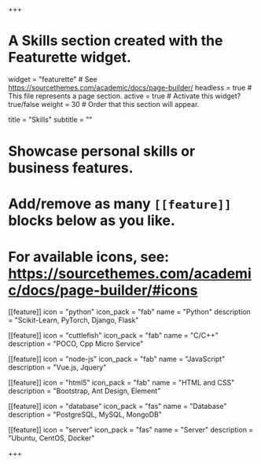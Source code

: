 +++
# A Skills section created with the Featurette widget.
widget = "featurette"  # See https://sourcethemes.com/academic/docs/page-builder/
headless = true  # This file represents a page section.
active = true  # Activate this widget? true/false
weight = 30  # Order that this section will appear.

title = "Skills"
subtitle = ""

# Showcase personal skills or business features.
#
# Add/remove as many `[[feature]]` blocks below as you like.
#
# For available icons, see: https://sourcethemes.com/academic/docs/page-builder/#icons

[[feature]]
  icon = "python"
  icon_pack = "fab"
  name = "Python"
  description = "Scikit-Learn, PyTorch, Django, Flask"

[[feature]]
  icon = "cuttlefish"
  icon_pack = "fab"
  name = "C/C++"
  description = "POCO, Cpp Micro Service"

[[feature]]
  icon = "node-js"
  icon_pack = "fab"
  name = "JavaScript"
  description = "Vue.js, Jquery"

[[feature]]
  icon = "html5"
  icon_pack = "fab"
  name = "HTML and CSS"
  description = "Bootstrap, Ant Design, Element"

[[feature]]
  icon = "database"
  icon_pack = "fas"
  name = "Database"
  description = "PostgreSQL, MySQL, MongoDB"

[[feature]]
  icon = "server"
  icon_pack = "fas"
  name = "Server"
  description = "Ubuntu, CentOS, Docker"

+++
